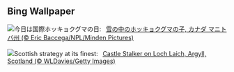 ## Bing Wallpaper
![](https://www.bing.com/th?id=OHR.PolarCub_JA-JP1257956041_UHD.jpg&w=1000)今日は国際ホッキョクグマの日:&nbsp;&ensp;[雪の中のホッキョクグマの子, カナダ マニトバ州 (© Eric Baccega/NPL/Minden Pictures)](https://www.bing.com/th?id=OHR.PolarCub_JA-JP1257956041_UHD.jpg)
<br><br/>
![](https://www.bing.com/th?id=OHR.ArgyllStalker_EN-GB9934578048_UHD.jpg&w=1000)Scottish strategy at its finest:&nbsp;&ensp;[Castle Stalker on Loch Laich, Argyll, Scotland (© WLDavies/Getty Images)](https://www.bing.com/th?id=OHR.ArgyllStalker_EN-GB9934578048_UHD.jpg)
<br><br/>
